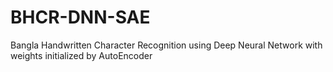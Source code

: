 # BHCR-DNN-SAE
Bangla Handwritten Character Recognition using Deep Neural Network with weights initialized by AutoEncoder 
